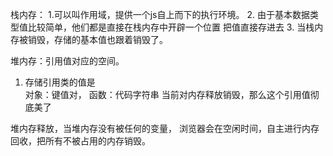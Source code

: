 栈内存： 
1.可以叫作用域，提供一个js自上而下的执行环境。
2. 由于基本数据类型值比较简单，他们都是直接在栈内存中开辟一个位置 把值直接存进去
3. 当栈内存被销毁，存储的基本值也跟着销毁了。


堆内存：引用值对应的空间。
1. 存储引用类的值是  
对象：键值对， 
函数：代码字符串
当前对内存释放销毁，那么这个引用值彻底美了

堆内存释放，当堆内存没有被任何的变量，
浏览器会在空闲时间，自主进行内存回收，把所有不被占用的内存销毁。

